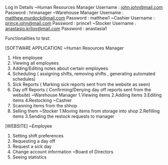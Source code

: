 Log In Details
~Human Resources Manager
Username : john.john@mail.com
Password : hrmanager
~Warehouse Manager
Username : matthew.murdock@mail.com
Password : matthew1
~Cashier
Username : prince.john@mail.com
Password : prince1
~Stocker
Username : anastasio.krilov@mail.com
Password : anastasia1


Functionalities to test:

[SOFTWARE APPLICATION]
~Human Resources Manager
1. Hire employee
2. Viewing all employees
3. Adding/Editing notes about certain employees
4. Scheduling ( assigning shifts, removing shifts , generating automated schedules)
5. Sick Reports ( Marking sick reports sent from the website as seen)
6. Day off Reports ( Confirming/Denying day off reports sent from the website)
~Warehouse Manager
1.Viewing items
2.Adding items
3.Editing items
4.Restocking
~Cashier
1. Scanning items from the shhop
2. Selling them
~Stocker
1.Moving items from storage into shop
2.Refilling items
3.Sending the restock requests to manager

[WEBSITE]
~Employee
1. Setting shift preferences
2. Requesting a day off
3. Request a sick day
4. Change account information
~Board of Directors
1. Seeing statistics